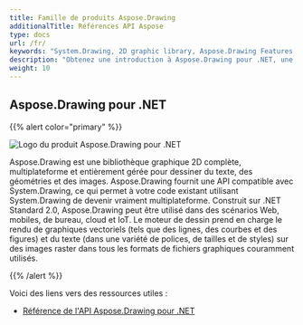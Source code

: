 ```yaml
---
title: Famille de produits Aspose.Drawing
additionalTitle: Références API Aspose
type: docs
url: /fr/
keywords: "System.Drawing, 2D graphic library, Aspose.Drawing Features, documentation"
description: "Obtenez une introduction à Aspose.Drawing pour .NET, une bibliothèque graphique 2D complète pour créer des applications modernes, de bureau, mobiles, compatibles avec le cloud et connectées à Internet."
weight: 10
---
```

## Aspose.Drawing pour .NET

{{% alert color="primary" %}} 

![Logo du produit Aspose.Drawing pour .NET](../home_1.png)


Aspose.Drawing est une bibliothèque graphique 2D complète, multiplateforme et entièrement gérée pour dessiner du texte, des géométries et des images. Aspose.Drawing fournit une API compatible avec System.Drawing, ce qui permet à votre code existant utilisant System.Drawing de devenir vraiment multiplateforme. Construit sur .NET Standard 2.0, Aspose.Drawing peut être utilisé dans des scénarios Web, mobiles, de bureau, cloud et IoT. Le moteur de dessin prend en charge le rendu de graphiques vectoriels (tels que des lignes, des courbes et des figures) et du texte (dans une variété de polices, de tailles et de styles) sur des images raster dans tous les formats de fichiers graphiques couramment utilisés.

{{% /alert %}} 

Voici des liens vers des ressources utiles :
- [Référence de l'API Aspose.Drawing pour .NET](/drawing/fr/net/)

